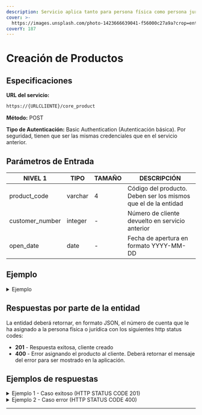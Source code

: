 ```yaml
---
description: Servicio aplica tanto para persona física como persona jurídica.
cover: >-
  https://images.unsplash.com/photo-1423666639041-f56000c27a9a?crop=entropy&cs=tinysrgb&fm=jpg&ixid=MnwxOTcwMjR8MHwxfHNlYXJjaHwxfHxvbmxpbmUlMjBiYW5rfGVufDB8fHx8MTY3NTk4MzYyNg&ixlib=rb-4.0.3&q=80
coverY: 187
---
```


# Creación de Productos

## Especificaciones

**URL del servicio:**

```bash
https://{URLCLIENTE}/core_product
```

**Método:** POST

**Tipo de Autenticación:** Basic Authentication (Autenticación básica). Por seguridad, tienen que ser las mismas credenciales que en el servicio anterior.

## **Parámetros de Entrada**

| NIVEL 1          | TIPO    | TAMAÑO | DESCRIPCIÓN                                                    |
| ---------------- | ------- | ------ | -------------------------------------------------------------- |
| product\_code    | varchar | 4      | Código del producto. Deben ser los mismos que el de la entidad |
| customer\_number | integer | -      | Número de cliente devuelto en servicio anterior                |
| open\_date       | date    | -      | Fecha de apertura en formato YYYY-MM-DD                        |

## Ejemplo

<details>

<summary>Ejemplo</summary>

```
{
	"product_code": “AH01”,
	"customer_number": 1234,
	"open_date": “2021-01-02”,
}
```

</details>

## Respuestas por parte de la entidad

La entidad deberá retornar, en formato JSON, el número de cuenta que le ha asignado a la persona física o jurídica con los siguientes http status codes:

* **201** - Respuesta exitosa, cliente creado
* **400** - Error asignando el producto al cliente. Deberá retornar el mensaje del error para ser mostrado en la aplicación.

## Ejemplos de respuestas

<details>

<summary>Ejemplo 1 - Caso exitoso (HTTP STATUS CODE 201)</summary>

```
{
	"account_number": “00100002202”
}
```

</details>

<details>

<summary>Ejemplo 2 - Caso error (HTTP STATUS CODE 400)</summary>

```
{
	"message": "MENSAJE DEL MOTIVO DEL ERROR"
}
```

</details>

***
